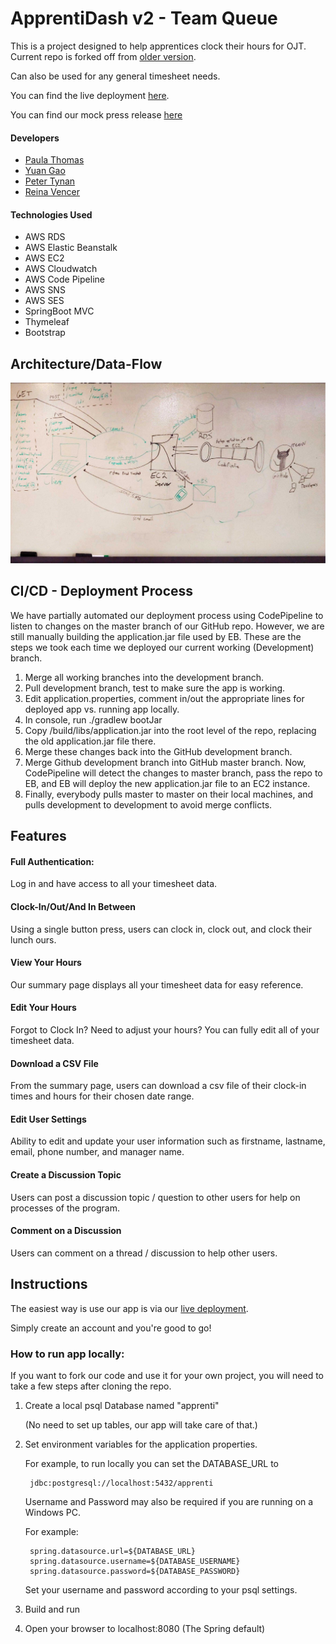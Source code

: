 # ApprentiDash v2 - Team Queue 

This is a project designed to help apprentices clock their hours for OJT. 
Current repo is forked off from [older version](https://github.com/team-queue/apprenti-dash).

Can also be used for any general timesheet needs. 

You can find the live deployment [here](http://finalprojectapprentidashboard-env.4gepw3ap4a.us-west-2.elasticbeanstalk.com).

You can find our mock press release [here](./PressRelease.md) 


#### Developers
- [Paula Thomas](https://github.com/Paula9t9)
- [Yuan Gao](https://github.com/ygao0719)
- [Peter Tynan](https://github.com/pettynan)
- [Reina Vencer](https://github.com/river-ceanne)

#### Technologies Used
- AWS RDS
- AWS Elastic Beanstalk
- AWS EC2
- AWS Cloudwatch
- AWS Code Pipeline
- AWS SNS
- AWS SES
- SpringBoot MVC
- Thymeleaf
- Bootstrap

## Architecture/Data-Flow
![Flow Diagram](./src/main/resources/static/images/ApprentiDash_Dataflow.jpg)

## CI/CD - Deployment Process
We have partially automated our deployment process using CodePipeline to listen to changes on the master branch of our GitHub repo. However, we are still manually building the application.jar file used by EB. These are the steps we took each time we deployed our current working (Development) branch.
1. Merge all working branches into the development branch.
2. Pull development branch, test to make sure the app is working.
3. Edit application.properties, comment in/out the appropriate lines for deployed app vs. running app locally.
4. In console, run ./gradlew bootJar
5. Copy /build/libs/application.jar into the root level of the repo, replacing the old application.jar file there.
6. Merge these changes back into the GitHub development branch.
7. Merge Github development branch into GitHub master branch. Now, CodePipeline will detect the changes to master branch, pass the repo to EB, and EB will deploy the new application.jar file to an EC2 instance.
8. Finally, everybody pulls master to master on their local machines, and pulls development to development to avoid merge conflicts.

## Features

#### Full Authentication: 
Log in and have access to all your timesheet data. 

#### Clock-In/Out/And In Between

Using a single button press, users can clock in, clock out, and clock their lunch ours. 

#### View Your Hours

Our summary page displays all your timesheet data for easy reference. 

#### Edit Your Hours

Forgot to Clock In? Need to adjust your hours? You can fully edit all of your timesheet data.

#### Download a CSV File

From the summary page, users can download a csv file of their clock-in times and hours for their chosen date range. 

#### Edit User Settings
Ability to edit and update your user information such as firstname, lastname, email, phone number, and manager name.

#### Create a Discussion Topic
Users can post a discussion topic / question to other users for help on processes of the program.

#### Comment on a Discussion
Users can comment on a thread / discussion to help other users.

## Instructions

The easiest way is use our app is via our [live deployment](http://apprenti.us-west-2.elasticbeanstalk.com/).

Simply create an account and you're good to go!

### How to run app locally:

If you want to fork our code and use it for your own project, you will need to take a few steps after cloning the repo. 

1) Create a local psql Database named "apprenti"

    (No need to set up tables, our app will take care of that.)
    
2) Set environment variables for the application properties. 

    For example, to run locally you can set the DATABASE_URL to
        
        jdbc:postgresql://localhost:5432/apprenti 
      
    Username and Password may also be required if you are running on a Windows PC. 
    
    For example: 
    
        
        spring.datasource.url=${DATABASE_URL}
        spring.datasource.username=${DATABASE_USERNAME}
        spring.datasource.password=${DATABASE_PASSWORD}
    
   Set your username and password according to your psql settings. 
    
3) Build and run

4) Open your browser to localhost:8080 (The Spring default) 
   
   
   
   


